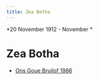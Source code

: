 ```yaml
---
title: Zea Botha
---
```

*20 November 1912 -  November *  

# Zea Botha


- [Ons Goue Bruilof 1986](goue-bruilof.md)